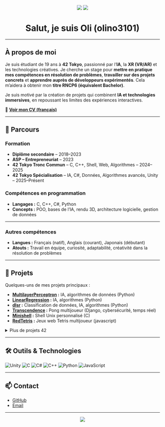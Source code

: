 <div align="center">

<img src="https://img.shields.io/badge/XR-purple?style=for-the-badge&logo=unity&logoColor=white" />
<img src="https://img.shields.io/badge/IA-6e44ff?style=for-the-badge&logo=python&logoColor=white" />

# Salut, je suis Oli (olino3101)

</div>

---

## À propos de moi

Je suis étudiant de 19 ans à **42 Tokyo**, passionné par l’**IA**, la **XR (VR/AR)** et les technologies créatives.
Je cherche un stage pour **mettre en pratique mes compétences en résolution de problèmes**, **travailler sur des projets concrets** et **apprendre auprès de développeurs expérimentés**.
Cela m’aidera à obtenir mon **titre RNCP6 (équivalent Bachelor)**.

Je suis motivé par la création de projets qui combinent **IA et technologies immersives**, en repoussant les limites des expériences interactives.

📄 **[Voir mon CV (français)](./Olivier_nault_CV.pdf)**

---

## 💼 Parcours

### **Formation**

* **Diplôme secondaire** – 2018–2023
* **ASP – Entrepreneuriat** – 2023
* **42 Tokyo Tronc Commun** – C, C++, Shell, Web, Algorithmes – 2024–2025
* **42 Tokyo Spécialisation** – IA, C#, Données, Algorithmes avancés, Unity – 2025–Présent

### **Compétences en programmation**

* **Langages :** C, C++, C#, Python
* **Concepts :** POO, bases de l’IA, rendu 3D, architecture logicielle, gestion de données

---

### **Autres compétences**

* **Langues :** Français (natif), Anglais (courant), Japonais (débutant)
* **Atouts :** Travail en équipe, curiosité, adaptabilité, créativité dans la résolution de problèmes

---

## 🚀 Projets

Quelques-uns de mes projets principaux :

* **[MultilayerPerceptron](https://github.com/olino3101/Multilayer-Perceptron) :** IA, algorithmes de données (Python)
* **[LinearRegression](https://github.com/olino3101/Linear-Regression) :** IA, algorithmes (Python)
* **[dlsr](https://github.com/olino3101/Dlsr) :** Classification de données, IA, algorithmes (Python)
* **[Transcendence](https://github.com/olino3101/ft_transcendance) :** Pong multijoueur (Django, cybersécurité, temps réel)
* **[Minishell](https://github.com/olino3101/Minishell) :** Shell Unix personnalisé (C)
* **[RedTetris](https://github.com/olino3101/RedTetris) :** Jeux web Tetris multijoueur (javascript)

<details>
<summary>Plus de projets 42</summary>
fractol, cube3d, pipex, piscine C, ft_irc, jeu VR d’évasion, push_swap, modules C++ 00-09, inception...
</details>

---

## 🛠️ Outils & Technologies

![Unity](https://img.shields.io/badge/Unity-100000?style=flat\&logo=unity\&logoColor=white\&labelColor=6e44ff\&color=6e44ff)
![C](https://img.shields.io/badge/C-6e44ff?style=flat\&logo=c\&logoColor=white)
![C#](https://img.shields.io/badge/C%23-6e44ff?style=flat\&logo=csharp\&logoColor=white)
![C++](https://img.shields.io/badge/C++-6e44ff?style=flat\&logo=cplusplus\&logoColor=white)
![Python](https://img.shields.io/badge/Python-6e44ff?style=flat\&logo=python\&logoColor=white)
![JavaScript](https://img.shields.io/badge/JavaScript-6e44ff?style=flat&logo=javascript&logoColor=white)

---

## 📫 Contact

* [GitHub](https://github.com/olino3101)
* [Email](mailto:olivnault@outlook.com)

---

<div align="center">
<img src="https://capsule-render.vercel.app/api?type=waving&color=6e44ff&height=100&section=footer"/>
</div>
